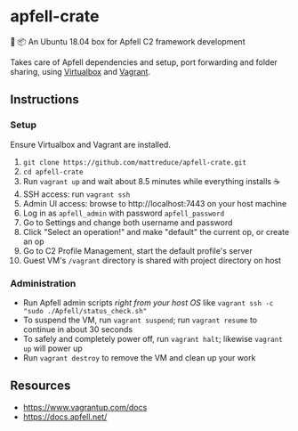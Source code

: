 # apfell-crate

:apple: :package: An Ubuntu 18.04 box for Apfell C2 framework development 

Takes care of Apfell dependencies and setup, port forwarding and folder
sharing, using [Virtualbox](https://www.virtualbox.org/) and [Vagrant](https://www.vagrantup.com/).

## Instructions

### Setup

Ensure Virtualbox and Vagrant are installed.

1. `git clone https://github.com/mattreduce/apfell-crate.git`
2. `cd apfell-crate`
3. Run `vagrant up` and wait about 8.5 minutes while everything installs :coffee:
4. SSH access: run `vagrant ssh`
5. Admin UI access: browse to http://localhost:7443 on your host machine
6. Log in as `apfell_admin` with password `apfell_password`
7. Go to Settings and change both username and password
8. Click "Select an operation!" and make "default" the current op, or create an op
9. Go to C2 Profile Management, start the default profile's server
10. Guest VM's `/vagrant` directory is shared with project directory on host

### Administration

* Run Apfell admin scripts _right from your host OS_ like `vagrant ssh -c "sudo ./Apfell/status_check.sh"`
* To suspend the VM, run `vagrant suspend`; run `vagrant resume` to continue in about 30 seconds
* To safely and completely power off, run `vagrant halt`; likewise `vagrant up` will power up
* Run `vagrant destroy` to remove the VM and clean up your work

## Resources

* https://www.vagrantup.com/docs
* https://docs.apfell.net/
